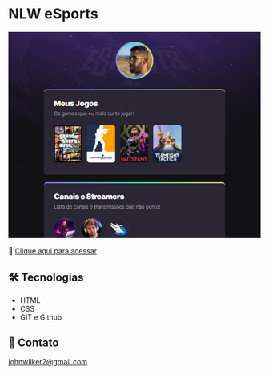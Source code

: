 # NLW eSports

![preview](./.github/preview.png)

🔗 [Clique aqui para acessar](https://johnwilker.github.io/NLWeSports)

## 🛠️ Tecnologias

- HTML
- CSS
- GIT e Github

## 💛 Contato

johnwilker2@gmail.com